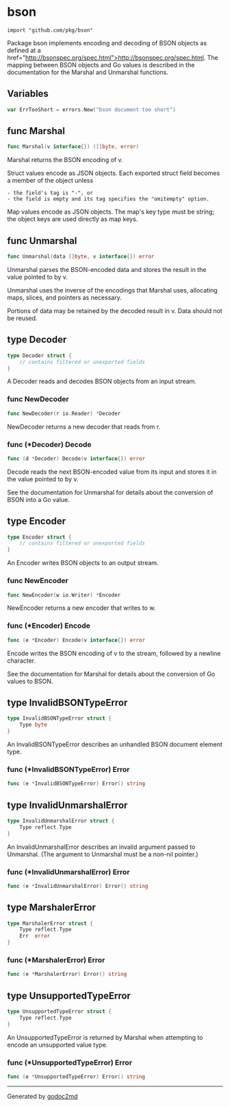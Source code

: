 
# bson
    import "github.com/pkg/bson"

Package bson implements encoding and decoding of BSON objects as defined
at a href="http://bsonspec.org/spec.html">http://bsonspec.org/spec.html</a>. The mapping between BSON objects and Go
values is described in the documentation for the Marshal and Unmarshal functions.





## Variables
``` go
var ErrTooShort = errors.New("bson document too short")
```

## func Marshal
``` go
func Marshal(v interface{}) ([]byte, error)
```
Marshal returns the BSON encoding of v.

Struct values encode as JSON objects. Each exported struct field becomes
a member of the object unless


	- the field's tag is "-", or
	- the field is empty and its tag specifies the "omitempty" option.

Map values encode as JSON objects. The map's key type must be string;
the object keys are used directly as map keys.


## func Unmarshal
``` go
func Unmarshal(data []byte, v interface{}) error
```
Unmarshal parses the BSON-encoded data and stores the result in the
value pointed to by v.

Unmarshal uses the inverse of the encodings that Marshal uses,
allocating maps, slices, and pointers as necessary.

Portions of data may be retained by the decoded result in v. Data should
not be reused.



## type Decoder
``` go
type Decoder struct {
    // contains filtered or unexported fields
}
```
A Decoder reads and decodes BSON objects from an input stream.









### func NewDecoder
``` go
func NewDecoder(r io.Reader) *Decoder
```
NewDecoder returns a new decoder that reads from r.




### func (\*Decoder) Decode
``` go
func (d *Decoder) Decode(v interface{}) error
```
Decode reads the next BSON-encoded value from its input and stores it in
the value pointed to by v.

See the documentation for Unmarshal for details about the conversion of
BSON into a Go value.



## type Encoder
``` go
type Encoder struct {
    // contains filtered or unexported fields
}
```
An Encoder writes BSON objects to an output stream.









### func NewEncoder
``` go
func NewEncoder(w io.Writer) *Encoder
```
NewEncoder returns a new encoder that writes to w.




### func (\*Encoder) Encode
``` go
func (e *Encoder) Encode(v interface{}) error
```
Encode writes the BSON encoding of v to the stream, followed by a
newline character.

See the documentation for Marshal for details about the conversion of Go
values to BSON.



## type InvalidBSONTypeError
``` go
type InvalidBSONTypeError struct {
    Type byte
}
```
An InvalidBSONTypeError describes an unhandled BSON document element type.











### func (\*InvalidBSONTypeError) Error
``` go
func (e *InvalidBSONTypeError) Error() string
```


## type InvalidUnmarshalError
``` go
type InvalidUnmarshalError struct {
    Type reflect.Type
}
```
An InvalidUnmarshalError describes an invalid argument passed to Unmarshal.
(The argument to Unmarshal must be a non-nil pointer.)











### func (\*InvalidUnmarshalError) Error
``` go
func (e *InvalidUnmarshalError) Error() string
```


## type MarshalerError
``` go
type MarshalerError struct {
    Type reflect.Type
    Err  error
}
```










### func (\*MarshalerError) Error
``` go
func (e *MarshalerError) Error() string
```


## type UnsupportedTypeError
``` go
type UnsupportedTypeError struct {
    Type reflect.Type
}
```
An UnsupportedTypeError is returned by Marshal when attempting
to encode an unsupported value type.











### func (\*UnsupportedTypeError) Error
``` go
func (e *UnsupportedTypeError) Error() string
```








- - -
Generated by [godoc2md](http://godoc.org/github.com/davecheney/godoc2md)
